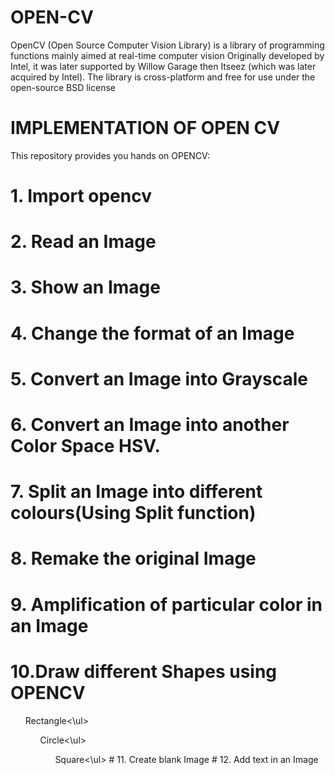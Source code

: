 # OPEN-CV

OpenCV (Open Source Computer Vision Library) is a library of programming functions mainly aimed at real-time computer vision Originally developed by Intel, it was later supported by Willow Garage then Itseez (which was later acquired by Intel). The library is cross-platform and free for use under the open-source BSD license


# IMPLEMENTATION OF OPEN CV
This repository provides you hands on OPENCV:
# 1. Import opencv
# 2. Read an Image
# 3. Show an Image
# 4. Change the format of an Image
# 5. Convert an Image into Grayscale
# 6. Convert an Image into another Color Space HSV.
# 7. Split an Image into different colours(Using Split function)
# 8. Remake the original Image
# 9. Amplification of particular color in an Image
# 10.Draw different Shapes using OPENCV
  <ul> Rectangle<\ul>
  <ul> Circle<\ul>
  <ul> Square<\ul>
# 11. Create blank Image
# 12. Add text in an Image
